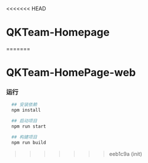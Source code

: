 <<<<<<< HEAD
# QKTeam-Homepage
=======
# QKTeam-HomePage-web

### 运行
```bash
  ## 安装依赖 
  npm install

  ## 启动项目
  npm run start

  ## 构建项目
  npm run build
```
>>>>>>> eeb1c9a (init)
